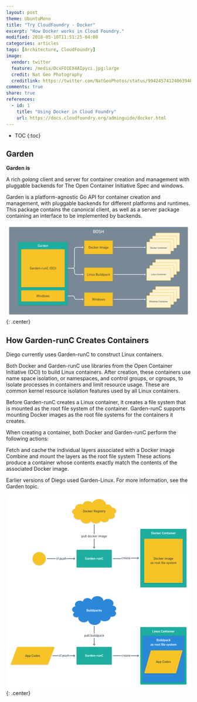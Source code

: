 ```yaml
---
layout: post
theme: UbuntuMono
title: "Try CloudFoundry - Docker"
excerpt: "How Docker works in Cloud Foundry."
modified: 2018-05-10T11:51:25-04:00
categories: articles
tags: [Architecture, CloudFoundry]
image:
  vendor: twitter
  feature: /media/DcxFO1EX4AIpyci.jpg:large
  credit: Nat Geo Photography‏
  creditlink: https://twitter.com/NatGeoPhotos/status/994245741240639488
comments: true
share: true
references:
  - id: 1
    title: "Using Docker in Cloud Foundry"
    url: https://docs.cloudfoundry.org/adminguide/docker.html
---
```


* TOC
{:toc}

## Garden
**Garden is**

A rich *golang* client and server for container creation and management with pluggable backends for The Open Container Initiative Spec and windows.

Garden is a platform-agnostic Go API for container creation and management, with pluggable backends for different platforms and runtimes. This package contains the canonical client, as well as a server package containing an interface to be implemented by backends.


![Image: CloudFoundry Garden BOSH Architecture](/images/cloud/cf/cloudfoundry-garden-bosh.png "CloudFoundry Garden BOSH Architecture")
{: .center}

## How Garden-runC Creates Containers

Diego currently uses Garden-runC to construct Linux containers.

Both Docker and Garden-runC use libraries from the Open Container Initiative (OCI) to build Linux containers. After creation, these containers use name space isolation, or namespaces, and control groups, or cgroups, to isolate processes in containers and limit resource usage. These are common kernel resource isolation features used by all Linux containers.

Before Garden-runC creates a Linux container, it creates a file system that is mounted as the root file system of the container. Garden-runC supports mounting Docker images as the root file systems for the containers it creates.

When creating a container, both Docker and Garden-runC perform the following actions:

Fetch and cache the individual layers associated with a Docker image
Combine and mount the layers as the root file system
These actions produce a container whose contents exactly match the contents of the associated Docker image.

Earlier versions of Diego used Garden-Linux. For more information, see the Garden topic.


![Image: CloudFoundry Garden-runC Architecture](/images/cloud/cf/cloudfoundry-garden-runc.png)
{: .center}


[guardian]:https://github.com/cloudfoundry/guardian/
